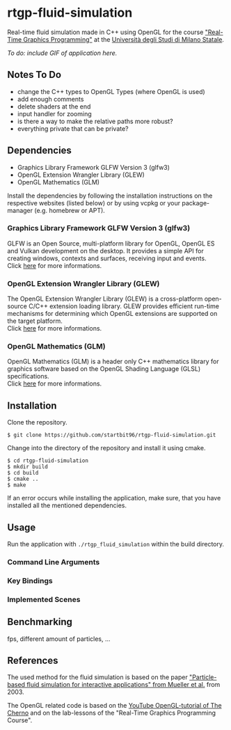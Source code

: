 # rtgp-fluid-simulation
Real-time fluid simulation made in C++ using OpenGL for the course ["Real-Time Graphics Programming"](https://www.unimi.it/en/education/degree-programme-courses/2023/real-time-graphics-programming) at the [Università degli Studi di Milano Statale](https://www.unimi.it/en).

*To do: include GIF of application here.*

## Notes To Do
- change the C++ types to OpenGL Types (where OpenGL is used)
- add enough comments
- delete shaders at the end
- input handler for zooming
- is there a way to make the relative paths more robust?
- everything private that can be private?

## Dependencies

* Graphics Library Framework GLFW Version 3 (glfw3)  
* OpenGL Extension Wrangler Library (GLEW)  
* OpenGL Mathematics (GLM)  

Install the dependencies by following the installation instructions on the respective websites (listed below) or by using vcpkg or your package-manager (e.g. homebrew or APT).

### Graphics Library Framework GLFW Version 3 (glfw3)
GLFW is an Open Source, multi-platform library for OpenGL, OpenGL ES and Vulkan development on the desktop. It provides a simple API for creating windows, contexts and surfaces, receiving input and events.  
Click [here](https://www.glfw.org/) for more informations.

### OpenGL Extension Wrangler Library (GLEW)
The OpenGL Extension Wrangler Library (GLEW) is a cross-platform open-source C/C++ extension loading library. GLEW provides efficient run-time mechanisms for determining which OpenGL extensions are supported on the target platform.  
Click [here](https://glew.sourceforge.net/) for more informations.

### OpenGL Mathematics (GLM)
OpenGL Mathematics (GLM) is a header only C++ mathematics library for graphics software based on the OpenGL Shading Language (GLSL) specifications.  
Click [here](https://github.com/g-truc/glm) for more informations.


## Installation

Clone the repository.  

```
$ git clone https://github.com/startbit96/rtgp-fluid-simulation.git
```

Change into the directory of the repository and install it using cmake.

```
$ cd rtgp-fluid-simulation  
$ mkdir build  
$ cd build  
$ cmake ..  
$ make  
```

If an error occurs while installing the application, make sure, that you have installed all the mentioned dependencies.

## Usage

Run the application with `./rtgp_fluid_simulation` within the build directory.

### Command Line Arguments

### Key Bindings

### Implemented Scenes


## Benchmarking
fps, different amount of particles, ...

## References
The used method for the fluid simulation is based on the paper ["Particle-based fluid simulation for interactive applications" from Mueller et al.](https://dl.acm.org/doi/10.5555/846276.846298) from 2003.  

The OpenGL related code is based on the [YouTube OpenGL-tutorial of The Cherno](https://www.youtube.com/playlist?list=PLlrATfBNZ98foTJPJ_Ev03o2oq3-GGOS2) and on the lab-lessons of the "Real-Time Graphics Programming Course".